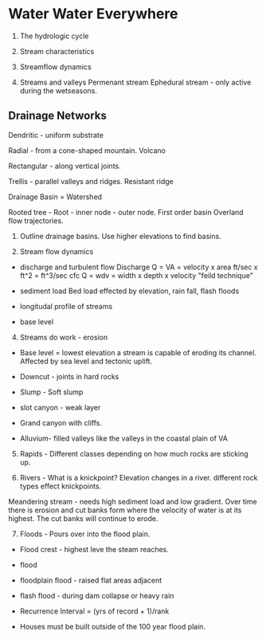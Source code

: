 Water Water Everywhere
======================
1. The hydrologic cycle

2. Stream characteristics

3. Streamflow dynamics

4. Streams and valleys
  Permenant stream
  Ephedural stream - only active during the wetseasons.


Drainage Networks
-----------------

Dendritic - uniform substrate

Radial - from a cone-shaped mountain. Volcano

Rectangular - along vertical joints.

Trellis - parallel valleys and ridges. Resistant ridge

Drainage Basin = Watershed

Rooted tree - Root - inner node - outer node.
First order basin Overland flow trajectories.

1. Outline drainage basins. Use higher elevations to find basins.

3. Stream flow dynamics
  * discharge and turbulent flow
    Discharge Q = VA  = velocity x area ft/sec x ft^2 = ft^3/sec cfc
    Q = wdv = width x depth x velocity "feild technique"
    
  * sediment load
    Bed load effected by elevation, rain fall, flash floods
  * longitudal profile of streams
  * base level

4. Streams do work - erosion
  * Base level = lowest elevation a stream is capable of eroding its
    channel. Affected by sea level and tectonic uplift.

  * Downcut - joints in hard rocks
  * Slump - Soft slump
  * slot canyon - weak layer
  * Grand canyon with cliffs.
  * Alluvium- filled valleys like the valleys in the coastal plain of VA 


5. Rapids - Different classes depending on how much rocks are sticking
   up.

6. Rivers - What is a knickpoint? Elevation changes in a river.
   different rock types effect knickpoints. 

  Meandering stream - needs high sediment load and low gradient.
  Over time there is erosion and cut banks form where the velocity of
water is at its highest. The cut banks will continue to erode.

7. Floods - Pours over into the flood plain.
  *  Flood crest - highest leve the steam reaches.
  *  flood
  *  floodplain flood - raised flat areas adjacent
  *  flash flood - during dam collapse or heavy rain
  
  * Recurrence Interval = (yrs of record + 1)/rank 
  * Houses must be built outside of the 100 year flood plain.

